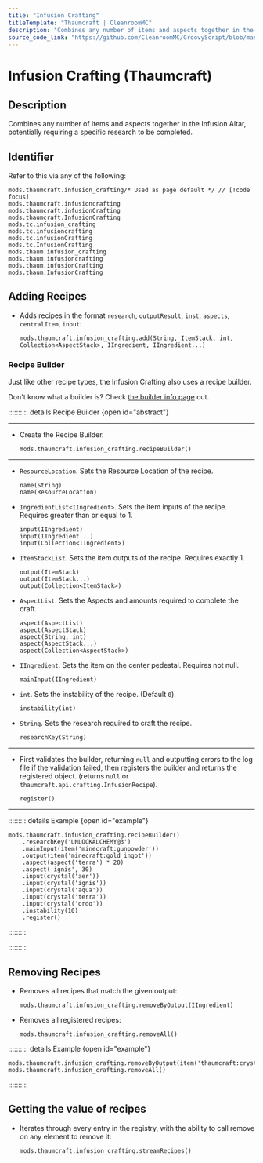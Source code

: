 ```yaml
---
title: "Infusion Crafting"
titleTemplate: "Thaumcraft | CleanroomMC"
description: "Combines any number of items and aspects together in the Infusion Altar, potentially requiring a specific research to be completed."
source_code_link: "https://github.com/CleanroomMC/GroovyScript/blob/master/src/main/java/com/cleanroommc/groovyscript/compat/mods/thaumcraft/InfusionCrafting.java"
---
```


# Infusion Crafting (Thaumcraft)

## Description

Combines any number of items and aspects together in the Infusion Altar, potentially requiring a specific research to be completed.

## Identifier

Refer to this via any of the following:

```groovy:no-line-numbers {1}
mods.thaumcraft.infusion_crafting/* Used as page default */ // [!code focus]
mods.thaumcraft.infusioncrafting
mods.thaumcraft.infusionCrafting
mods.thaumcraft.InfusionCrafting
mods.tc.infusion_crafting
mods.tc.infusioncrafting
mods.tc.infusionCrafting
mods.tc.InfusionCrafting
mods.thaum.infusion_crafting
mods.thaum.infusioncrafting
mods.thaum.infusionCrafting
mods.thaum.InfusionCrafting
```


## Adding Recipes

- Adds recipes in the format `research`, `outputResult`, `inst`, `aspects`, `centralItem`, `input`:

    ```groovy:no-line-numbers
    mods.thaumcraft.infusion_crafting.add(String, ItemStack, int, Collection<AspectStack>, IIngredient, IIngredient...)
    ```


### Recipe Builder

Just like other recipe types, the Infusion Crafting also uses a recipe builder.

Don't know what a builder is? Check [the builder info page](../../getting_started/builder.md) out.

:::::::::: details Recipe Builder {open id="abstract"}

---

- Create the Recipe Builder.

    ```groovy:no-line-numbers
    mods.thaumcraft.infusion_crafting.recipeBuilder()
    ```

---

- `ResourceLocation`. Sets the Resource Location of the recipe.

    ```groovy:no-line-numbers
    name(String)
    name(ResourceLocation)
    ```

- `IngredientList<IIngredient>`. Sets the item inputs of the recipe. Requires greater than or equal to 1.

    ```groovy:no-line-numbers
    input(IIngredient)
    input(IIngredient...)
    input(Collection<IIngredient>)
    ```

- `ItemStackList`. Sets the item outputs of the recipe. Requires exactly 1.

    ```groovy:no-line-numbers
    output(ItemStack)
    output(ItemStack...)
    output(Collection<ItemStack>)
    ```

- `AspectList`. Sets the Aspects and amounts required to complete the craft.

    ```groovy:no-line-numbers
    aspect(AspectList)
    aspect(AspectStack)
    aspect(String, int)
    aspect(AspectStack...)
    aspect(Collection<AspectStack>)
    ```

- `IIngredient`. Sets the item on the center pedestal. Requires not null.

    ```groovy:no-line-numbers
    mainInput(IIngredient)
    ```

- `int`. Sets the instability of the recipe. (Default `0`).

    ```groovy:no-line-numbers
    instability(int)
    ```

- `String`. Sets the research required to craft the recipe.

    ```groovy:no-line-numbers
    researchKey(String)
    ```

---

- First validates the builder, returning `null` and outputting errors to the log file if the validation failed, then registers the builder and returns the registered object. (returns `null` or `thaumcraft.api.crafting.InfusionRecipe`).

    ```groovy:no-line-numbers
    register()
    ```

---

::::::::: details Example {open id="example"}
```groovy:no-line-numbers
mods.thaumcraft.infusion_crafting.recipeBuilder()
    .researchKey('UNLOCKALCHEMY@3')
    .mainInput(item('minecraft:gunpowder'))
    .output(item('minecraft:gold_ingot'))
    .aspect(aspect('terra') * 20)
    .aspect('ignis', 30)
    .input(crystal('aer'))
    .input(crystal('ignis'))
    .input(crystal('aqua'))
    .input(crystal('terra'))
    .input(crystal('ordo'))
    .instability(10)
    .register()
```

:::::::::

::::::::::

## Removing Recipes

- Removes all recipes that match the given output:

    ```groovy:no-line-numbers
    mods.thaumcraft.infusion_crafting.removeByOutput(IIngredient)
    ```

- Removes all registered recipes:

    ```groovy:no-line-numbers
    mods.thaumcraft.infusion_crafting.removeAll()
    ```

:::::::::: details Example {open id="example"}
```groovy:no-line-numbers
mods.thaumcraft.infusion_crafting.removeByOutput(item('thaumcraft:crystal_terra'))
mods.thaumcraft.infusion_crafting.removeAll()
```

::::::::::

## Getting the value of recipes

- Iterates through every entry in the registry, with the ability to call remove on any element to remove it:

    ```groovy:no-line-numbers
    mods.thaumcraft.infusion_crafting.streamRecipes()
    ```
